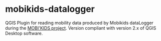 # mobikids-datalogger

QGIS Plugin for reading mobility data produced by Mobikids dataLogger during the [MOBI'KIDS project](https://mobikids.hypotheses.org/).
Version compliant with version 2.x of QGIS Desktop software.